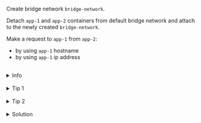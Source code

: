 
Create bridge network `bridge-network`.

Detach `app-1` and `app-2` containers from default bridge network 
and attach to the newly created `bridge-network`.

Make a request to `app-1` from `app-2`:
* by using `app-1` hostname
* by using `app-1` ip address


<br>
<details><summary>Info</summary>
<br>

```plain
Documentation - https://docs.docker.com/network/network-tutorial-standalone/#use-user-defined-bridge-networks.
```

</details>

<br>
<details><summary>Tip 1</summary>
<br>

```plain
Use curl -sS command to make a request.
```

</details>

<br>
<details><summary>Tip 2</summary>
<br>

```plain
Ip address of pods in the network can be found by running 
"docker network inspect bridge | jq .[0].Containers".
```

</details>


<br>
<details><summary>Solution</summary>
<br>

<br>

Create network `bridge-network`:
(--driver bridge is not nessecary here, as it is a default behaviour)

<br>

```plain
docker network create --driver bridge bridge-network
```{{exec}}

<br>

Disconnect `app-1` and `app-2` from the default `bridge` network:

<br>

```plain
docker network disconnect bridge app-1 && docker network disconnect bridge app-2
```{{exec}}

<br>

Connect `app-1` and `app-2` containers to the `bridge-network` network:

<br>

```plain
docker network connect bridge-network app-1
&&
docker network connect bridge-network app-2
```{{exec}}

<br>

Run `docker network inspect bridge-network`:

<br>

```plain
docker network inspect bridge-network
```{{exec}}

<br>

Make a request to app-1 from app-2:

<br>

```plain
docker exec app-2 sh -c 'curl -sS app-1'
```{{exec}}

<br>

Make a request to app-1 by ip address from app-2:

<br>

```plain
docker exec app-2 sh -c 'curl -sS 172.18.0.2'
```{{exec}}

</details>